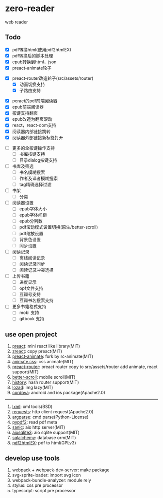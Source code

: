 # zero-reader
web reader

## Todo
- [x] pdf转换html(使用pdf2htmlEX)
- [x] pdf转换后的脚本处理
- [x] epub转换到html，json
- [x] preact-animate轮子
+ [x] preact-router改造轮子(src/assets/router)
    - [x] 动画切换支持
    - [x] 子路由支持
- [x] peract的pdf前端阅读器
- [x] epub前端阅读器
- [x] 按键支持翻页
- [x] epub改造为翻页滚动
- [x] react，react-dom支持
- [x] 阅读器内部链接跳转
- [x] 阅读器外部链接新标签打开
+ [ ] 更多的全按键操作支持
    - [ ] 书库按键支持
    - [ ] 目录dialog按键支持
+ [ ] 书库及筛选
    - [ ] 书名模糊搜索
    - [ ] 作者及译者模糊搜索
    - [ ] tag精确选择过滤
+ [ ] 书架
    - [ ] 分类
+ [ ] 阅读器设置
    - [ ] epub字体大小
    - [ ] epub字体间距
    - [ ] epub分列数
    - [ ] pdf滚动模式设置切换(原生/better-scroll)
    - [ ] pdf缩放设置
    - [ ] 背景色设置
    - [ ] 同步设置
+ [ ] 阅读记录
    - [ ] 离线阅读记录
    - [ ] 阅读记录同步
    - [ ] 阅读记录冲突选择
+ [ ] 上传书籍
    - [ ] 进度显示
    - [ ] opf文件支持
    - [ ] 豆瓣号支持
    - [ ] 豆瓣书名搜索支持
+ [ ] 更多书籍格式支持
    - [ ] mobi 支持
    - [ ] gitbook 支持

## use open project
1. [preact](https://github.com/developit/preact): mini react like library(MIT)
2. [zreact](https://github.com/zeromake/zreact): copy preact(MIT)
3. [preact-animate](https://github.com/zeromake/preact-animate): fork by rc-animate(MIT)
4. [animate.css](https://github.com/daneden/animate.css): css animate(MIT)
5. [preact-router](https://github.com/developit/preact-router): preact router copy to src/assets/router add animate, react support(MIT)
6. [better-scroll](https://github.com/ustbhuangyi/better-scroll): mobile scroll(MIT)
7. [history](https://github.com/ReactTraining/history): hash router support(MIT)
8. [lozad](https://github.com/ApoorvSaxena/lozad.js): img lazy(MIT)
9. [cordova](http://cordova.apache.org/): android and ios package(Apache2.0)
---
1. [lxml](https://github.com/lxml/lxml): xml tools(BSD)
2. [requests](https://github.com/requests/requests): http client request(Apache2.0)
3. [argparse](https://github.com/ThomasWaldmann/argparse/): cmd parse(Python-License)
4. [pypdf2](https://github.com/mstamy2/PyPDF2): read pdf meta
5. [sanic](https://github.com/channelcat/sanic): aio http server(MIT)
6. [aiosqlite3](https://github.com/zeromake/aiosqlite3): aio sqlite support(MIT)
7. [sqlalchemy](https://github.com/zzzeek/sqlalchemy): database orm(MIT)
8. [pdf2htmlEX](https://github.com/coolwanglu/pdf2htmlEX): pdf to html(GPLv3)

## develop use tools

1. webpack + webpack-dev-server: make package
2. svg-sprite-loader: import svg icon
3. webpack-bundle-analyzer: module rely
4. stylus: css pre processor
5. typescript: script pre processor

